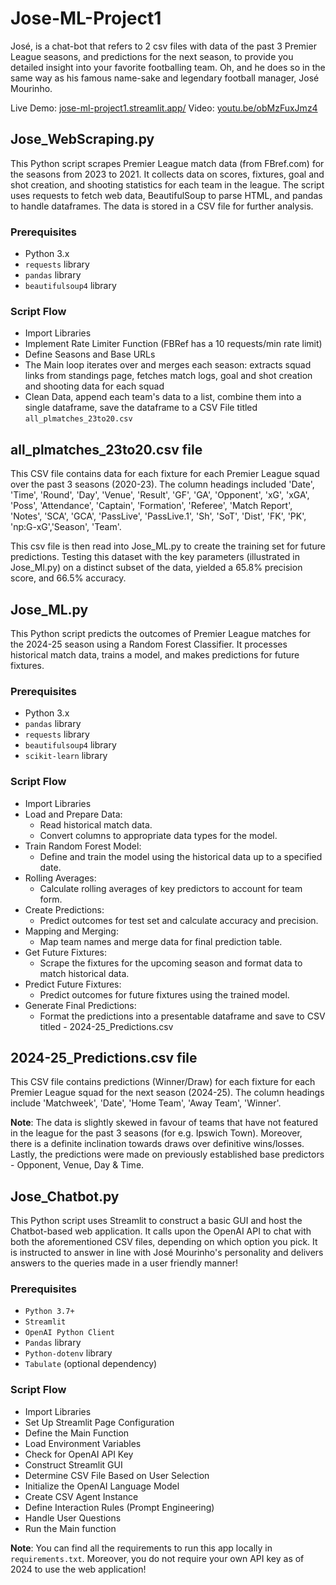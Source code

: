 # Jose-ML-Project1
José, is a chat-bot that refers to 2 csv files with data of the past 3 Premier League seasons, and predictions for the next season, to provide you detailed insight into your favorite footballing team. Oh, and he does so in the same way as his famous name-sake and legendary football manager, José Mourinho.

Live Demo: [jose-ml-project1.streamlit.app/](https://jose-ml-project1.streamlit.app/)
Video: [youtu.be/obMzFuxJmz4](https://youtu.be/obMzFuxJmz4)

## Jose_WebScraping.py
This Python script scrapes Premier League match data (from FBref.com) for the seasons from 2023 to 2021. It collects data on scores, fixtures, goal and shot creation, and shooting statistics for each team in the league. The script uses requests to fetch web data, BeautifulSoup to parse HTML, and pandas to handle dataframes. The data is stored in a CSV file for further analysis.

### Prerequisites
- Python 3.x
- `requests` library
- `pandas` library
- `beautifulsoup4` library

### Script Flow
- Import Libraries
- Implement Rate Limiter Function (FBRef has a 10 requests/min rate limit)
- Define Seasons and Base URLs
- The Main loop iterates over and merges each season: extracts squad links from standings page, fetches match logs, goal and shot creation and shooting data for each squad
- Clean Data, append each team's data to a list, combine them into a single dataframe, save the dataframe to a CSV File titled `all_plmatches_23to20.csv`

## all_plmatches_23to20.csv file
This CSV file contains data for each fixture for each Premier League squad over the past 3 seasons (2020-23). The column headings included 'Date', 'Time', 'Round', 'Day', 'Venue', 'Result', 'GF', 'GA', 'Opponent', 'xG', 'xGA', 'Poss', 'Attendance', 'Captain', 'Formation', 'Referee', 'Match Report', 'Notes', 'SCA', 'GCA', 'PassLive', 'PassLive.1', 'Sh', 'SoT', 'Dist', 'FK', 'PK', 'np:G-xG','Season', 'Team'. 

This csv file is then read into Jose_ML.py to create the training set for future predictions. Testing this dataset with the key parameters (illustrated in Jose_Ml.py) on a distinct subset of the data, yielded a 65.8% precision score, and 66.5% accuracy.

## Jose_ML.py
This Python script predicts the outcomes of Premier League matches for the 2024-25 season using a Random Forest Classifier. It processes historical match data, trains a model, and makes predictions for future fixtures.

### Prerequisites
- Python 3.x
- `pandas` library
- `requests` library
- `beautifulsoup4` library
- `scikit-learn` library

### Script Flow
- Import Libraries
- Load and Prepare Data:
  - Read historical match data.
  - Convert columns to appropriate data types for the model.
- Train Random Forest Model:
  - Define and train the model using the historical data up to a specified date.
- Rolling Averages:
  - Calculate rolling averages of key predictors to account for team form.
- Create Predictions:
  - Predict outcomes for test set and calculate accuracy and precision.
- Mapping and Merging:
  - Map team names and merge data for final prediction table.
- Get Future Fixtures:
  - Scrape the fixtures for the upcoming season and format data to match historical data.
- Predict Future Fixtures:
  - Predict outcomes for future fixtures using the trained model.
- Generate Final Predictions:
  - Format the predictions into a presentable dataframe and save to CSV titled - 2024-25_Predictions.csv

## 2024-25_Predictions.csv file
This CSV file contains predictions (Winner/Draw) for each fixture for each Premier League squad for the next season (2024-25). The column headings include 'Matchweek', 'Date', 'Home Team', 'Away Team', 'Winner'. 

**Note**: The data is slightly skewed in favour of teams that have not featured in the league for the past 3 seasons (for e.g. Ipswich Town). Moreover, there is a definite inclination towards draws over definitive wins/losses. Lastly, the predictions were made on previously established base predictors - Opponent, Venue, Day & Time.

## Jose_Chatbot.py
This Python script uses Streamlit to construct a basic GUI and host the Chatbot-based web application. It calls upon the OpenAI API to chat with both the aforementioned CSV files, depending on which option you pick. It is instructed to answer in line with José Mourinho's personality and delivers answers to the queries made in a user friendly manner!

### Prerequisites
- `Python 3.7+`
- `Streamlit`
- `OpenAI Python Client`
- `Pandas` library
- `Python-dotenv` library
- `Tabulate` (optional dependency)

### Script Flow
- Import Libraries
- Set Up Streamlit Page Configuration
- Define the Main Function
- Load Environment Variables
- Check for OpenAI API Key
- Construct Streamlit GUI
- Determine CSV File Based on User Selection
- Initialize the OpenAI Language Model
- Create CSV Agent Instance
- Define Interaction Rules (Prompt Engineering)
- Handle User Questions
- Run the Main function

**Note**: You can find all the requirements to run this app locally in `requirements.txt`. Moreover, you do not require your own API key as of 2024 to use the web application!
